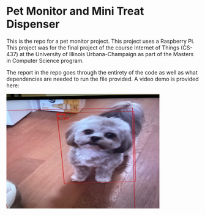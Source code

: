# Pet Monitor and Mini Treat Dispenser 

This is the repo for a pet monitor project. This project uses a Raspberry Pi. This project was for the final project of the course Internet of Things (CS-437) at the University of Illinois Urbana-Champaign as part of the Masters in Computer Science program.

The report in the repo goes through the entirety of the code as well as what dependencies are needed to run the file provided. A video demo is provided here: 

<img src="./dog.jpg" alt="alt text" width=400 height=300>
